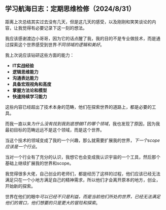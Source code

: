 ## 学习航海日志：定期思维检修（2024/8/31）

距离上次总结其实过去没有几天，但是这几天的感受，以及刚刚和笑笑谈论的内容，让我觉得有必要记录下这一刻的想法。

我应该感谢渡边小哥哥，因为它的话点醒了我，我的目的不是专业做技术，而是通过探索这个世界感受到世界*不同领域的逻辑和美好*。

我上次说应该钻研这些方面的能力：

- **IT实战经验**
- **逻辑思维能力**
- **沟通表达能力**
- **具备宏观视角和高度**
- **掌握方法论和模型**
- **快速持续学习能力**

这些内容已经超出了技术本身的范畴，他们在探索世界的道路上，都是必要的工具。

而我一直以来*为什么没有找到我到底想做IT的哪个领域*，我也发现了原因，因为我最初目标的范畴远远不是这个领域，而是这个世界。

当这个技术的领域变成了我的一个兴趣，那么就需要扩展我的世界，*下一个scope应该是一个行业*。

当对一个行业有了充分的认识，我想它也会变成我认识宇宙的一个工具，然后那个基础上继续扩展我的世界和scope。

我觉得很多大佬，自己创业的老师们，都是经历了这样的过程，他们应该已经无法满足只在一个小地方满足自己的精神需求，所以他们才会离开原本的地方，创业，开始新的探索。

世界在他们的眼中*可以已经不只是利益，而是当前他们所处的世界，已经无法满足他们的胃口，他们想要的只是更大的冒险和探索*。
